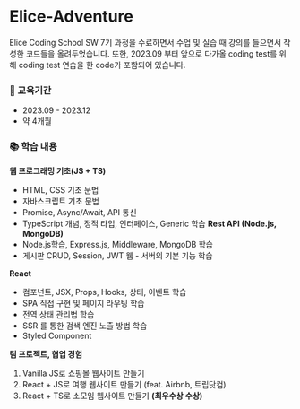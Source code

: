 # Elice-Adventure
Elice Coding School SW 7기 과정을 수료하면서 수업 및 실습 때 강의를 들으면서 작성한 코드들을 올려두었습니다.
또한, 2023.09 부터 앞으로 다가올 coding test를 위해 coding test 연습을 한 code가 포함되어 있습니다.

### 📅 교육기간
- 2023.09 - 2023.12
- 약 4개월

### 📚 학습 내용
**웹 프로그래밍 기초(JS + TS)**
- HTML, CSS 기초 문법
- 자바스크립트 기초 문법
- Promise, Async/Await, API 통신
- TypeScript 개념, 정적 타입, 인터페이스, Generic 학습
**Rest API (Node.js, MongoDB)**
- Node.js학습, Express.js, Middleware, MongoDB 학습
- 게시판 CRUD, Session, JWT 웹 - 서버의 기본 기능 학습
    
**React**
- 컴포넌트, JSX, Props, Hooks, 상태, 이벤트 학습
- SPA 직접 구현 및 페이지 라우팅 학습
- 전역 상태 관리법 학습
- SSR 를 통한 검색 엔진 노출 방법 학습
- Styled Component

**팀 프로젝트, 협업 경험**
  1. Vanilla JS로 쇼핑몰 웹사이트 만들기
  2. React + JS로 여행 웹사이트 만들기 (feat. Airbnb, 트립닷컴)
  3. React + TS로 소모임 웹사이트 만들기 **(최우수상 수상)**
